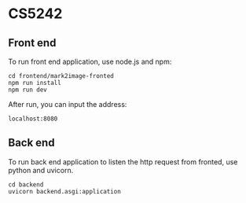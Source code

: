 # CS5242
## Front end

To run front end application, use node.js and npm:

```shell
cd frontend/mark2image-fronted
npm run install
npm run dev
```

After run, you can input the address:

```shell
localhost:8080
```

## Back end

To run back end application to listen the http request from fronted, use python and uvicorn.

```shell
cd backend
uvicorn backend.asgi:application
```


